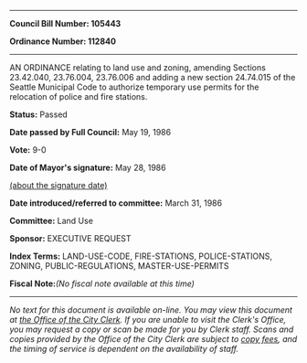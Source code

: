 

********

**Council Bill Number: 105443**
   
**Ordinance Number: 112840**
********

 AN ORDINANCE relating to land use and zoning, amending Sections 23.42.040, 23.76.004, 23.76.006 and adding a new section 24.74.015 of the Seattle Municipal Code to authorize temporary use permits for the relocation of police and fire stations.

**Status:** Passed
   
**Date passed by Full Council:** May 19, 1986
   
**Vote:** 9-0
   
**Date of Mayor's signature:** May 28, 1986
   
[(about the signature date)](/~public/approvaldate.htm)
   
   
   
**Date introduced/referred to committee:** March 31, 1986
   
**Committee:** Land Use
   
**Sponsor:** EXECUTIVE REQUEST
   
   
**Index Terms:** LAND-USE-CODE, FIRE-STATIONS, POLICE-STATIONS, ZONING, PUBLIC-REGULATIONS, MASTER-USE-PERMITS

**Fiscal Note:**_(No fiscal note available at this time)_
********

_No text for this document is available on-line. You may view this document at [the Office of the City Clerk](http://www.seattle.gov/leg/clerk/contactUs.htm). If you are unable to visit the Clerk's Office, you may request a copy or scan be made for you by Clerk staff. Scans and copies provided by the Office of the City Clerk are subject to [copy fees](http://clerk.seattle.gov/~public/clerkfees.htm), and the timing of service is dependent on the availability of staff._

